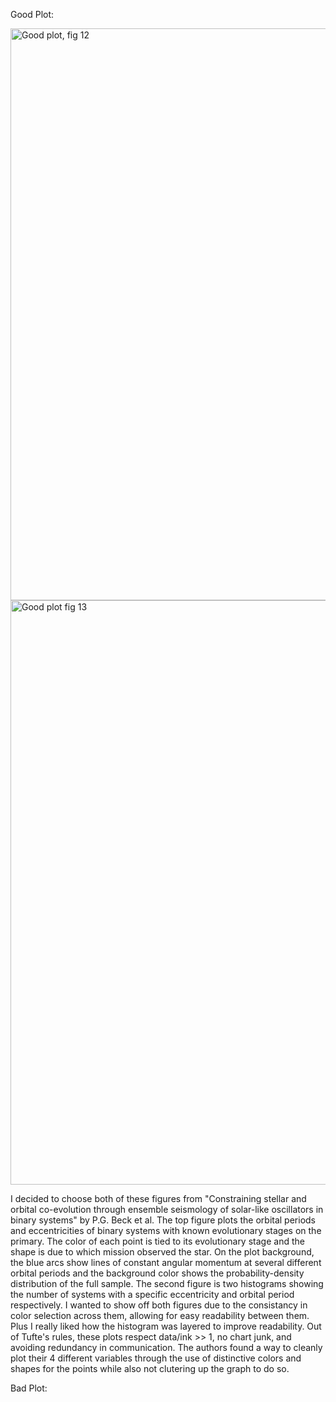 Good Plot:

<img width="915" alt="Good plot, fig 12" src="https://github.com/szsavery/DSPS_SSavery/assets/143891445/b687f0a9-2a48-4a79-a2c5-da8b3c963e6d">
<img width="935" alt="Good plot fig 13" src="https://github.com/szsavery/DSPS_SSavery/assets/143891445/f059add5-d9b5-4895-b02c-b42fc4d65009">

I decided to choose both of these figures from "Constraining stellar and orbital co-evolution through ensemble seismology of solar-like oscillators in binary systems" by P.G. Beck et al. The top figure plots the orbital periods and eccentricities of binary systems with known evolutionary stages on the primary. The color of each point is tied to its evolutionary stage and the shape is due to which mission observed the star. On the plot background, the blue arcs show lines of constant angular momentum at several different orbital periods and the background color shows the probability-density distribution of the full sample. The second figure is two histograms showing the number of systems with a specific eccentricity and orbital period respectively. I wanted to show off both figures due to the consistancy in color selection across them, allowing for easy readability between them. Plus I really liked how the histogram was layered to improve readability. Out of Tufte's rules, these plots respect data/ink >> 1, no chart junk, and avoiding redundancy in communication. The authors found a way to cleanly plot their 4 different variables through the use of distinctive colors and shapes for the points while also not clutering up the graph to do so.



Bad Plot:
